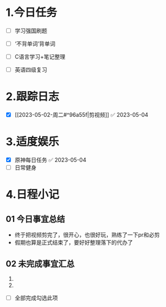 # 1.今日任务

- [ ] 学习强国刷题
- [ ] ‘不背单词’背单词
- [ ] C语言学习+笔记整理 
- [ ] 英语四级复习


# 2.跟踪日志

- [x] [[2023-05-02-周二#^96a55f|剪视频]] ✅ 2023-05-04

# 3.适度娱乐

- [x] 原神每日任务 ✅ 2023-05-04
- [ ] 日常健身

# 4.日程小记

## 01 今日事宜总结

- 终于把视频剪完了，很开心，也很好玩，熟练了一下pr和必剪
- 假期也算是正式结束了，要好好整理落下的代办了

## 02 未完成事宜汇总

1. 
2. 

- [ ] 全部完成勾选此项



